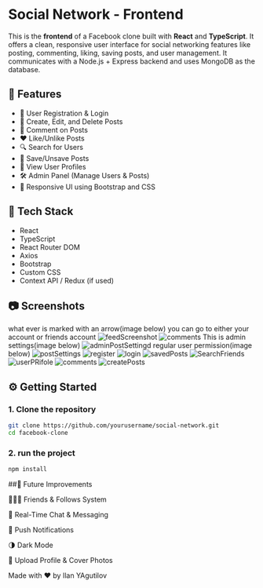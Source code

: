 # Social Network - Frontend

This is the **frontend** of a Facebook clone built with **React** and **TypeScript**. 
It offers a clean, responsive user interface for social networking features like posting, commenting, liking, saving posts, and user management. 
It communicates with a Node.js + Express backend and uses MongoDB as the database.

## 🚀 Features

- 🔐 User Registration & Login
- 📝 Create, Edit, and Delete Posts
- 💬 Comment on Posts
- ❤️ Like/Unlike Posts
- 🔍 Search for Users
- 📌 Save/Unsave Posts
- 👤 View User Profiles
- 🛠️ Admin Panel (Manage Users & Posts)
- 📱 Responsive UI using Bootstrap and CSS

## 🧰 Tech Stack

- React
- TypeScript
- React Router DOM
- Axios
- Bootstrap
- Custom CSS
- Context API / Redux (if used)

## 📷 Screenshots
what ever is marked with an arrow(image below) you can go to either your account or friends account
![feedScreenshot](https://github.com/user-attachments/assets/d1870aea-7622-4519-b8fa-e48f8729da11)
![comments](https://github.com/user-attachments/assets/8d37872d-8dc5-4313-9030-b87317946ac0)
This is admin settings(image below)
![adminPostSettingd](https://github.com/user-attachments/assets/2ef94543-3df6-49a2-806e-bcf67e19e634)
regular user permission(image below)
![postSettings](https://github.com/user-attachments/assets/ad3ba038-faf8-476a-9ddd-75e061d36950)
![register](https://github.com/user-attachments/assets/cd7638b6-9672-48ed-b6de-6df2edef80c3)
![login](https://github.com/user-attachments/assets/f46d58c3-4d30-4b04-bdac-83c7e49139af)
![savedPosts](https://github.com/user-attachments/assets/d0fdd5a7-6b48-4b46-8ac9-6e1767e1d950)
![SearchFriends](https://github.com/user-attachments/assets/a71da134-3579-476d-b177-6961b5d3f041)
![userPRifole](https://github.com/user-attachments/assets/a9ba3d5f-73c0-4031-93fb-88bf4f91a6fd)
![comments](https://github.com/user-attachments/assets/0d7333d1-aaf4-4a78-9218-50016cf1cd47)
![createPosts](https://github.com/user-attachments/assets/0fda90c0-7a19-4152-92da-6a92596853b3)


## ⚙️ Getting Started

### 1. Clone the repository

```bash
git clone https://github.com/yourusername/social-network.git
cd facebook-clone
```
### 2. run the project
```bash
npm install
```

##📌 Future Improvements

🧑‍🤝‍🧑 Friends & Follows System

💬 Real-Time Chat & Messaging

🔔 Push Notifications

🌗 Dark Mode

📸 Upload Profile & Cover Photos



Made with ❤️ by Ilan YAgutilov
